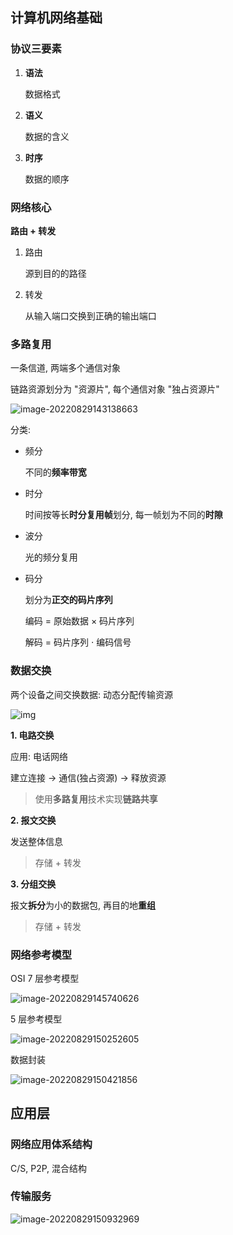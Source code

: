 ## 计算机网络基础

### 协议三要素

1. **语法**

   数据格式

2. **语义**

   数据的含义

3. **时序**

   数据的顺序

### 网络核心

**路由 + 转发**

1. 路由

   源到目的的路径

2. 转发

   从输入端口交换到正确的输出端口

### 多路复用

一条信道, 两端多个通信对象

链路资源划分为 "资源片", 每个通信对象 "独占资源片"

![image-20220829143138663](C:\Users\clearlife\AppData\Roaming\Typora\typora-user-images\image-20220829143138663.png)

分类:

* 频分

  不同的**频率带宽**

* 时分

  时间按等长**时分复用帧**划分, 每一帧划为不同的**时隙**

* 波分

  光的频分复用

* 码分

  划分为**正交的码片序列**

  编码 = 原始数据 $\times$ 码片序列

  解码 = 码片序列 $\cdot$ 编码信号

### 数据交换

两个设备之间交换数据: 动态分配传输资源

![img](https://pics6.baidu.com/feed/0d338744ebf81a4c19b89bbc7660415e242da68a.jpeg?token=bf79bc3d7ce7040ec27e13d7d60e6f39)

**1. 电路交换**

应用: 电话网络

建立连接 $\rightarrow$ 通信(独占资源) $\rightarrow$ 释放资源

> 使用**多路复用**技术实现**链路共享**

**2. 报文交换**

发送整体信息

> 存储 + 转发

**3. 分组交换**

报文**拆分**为小的数据包, 再目的地**重组**

> 存储 + 转发

### 网络参考模型

OSI 7 层参考模型

![image-20220829145740626](C:\Users\clearlife\AppData\Roaming\Typora\typora-user-images\image-20220829145740626.png)

5 层参考模型

![image-20220829150252605](C:\Users\clearlife\AppData\Roaming\Typora\typora-user-images\image-20220829150252605.png)

数据封装

![image-20220829150421856](C:\Users\clearlife\AppData\Roaming\Typora\typora-user-images\image-20220829150421856.png)

## 应用层

### 网络应用体系结构

C/S, P2P, 混合结构

### 传输服务

![image-20220829150932969](C:\Users\clearlife\AppData\Roaming\Typora\typora-user-images\image-20220829150932969.png)